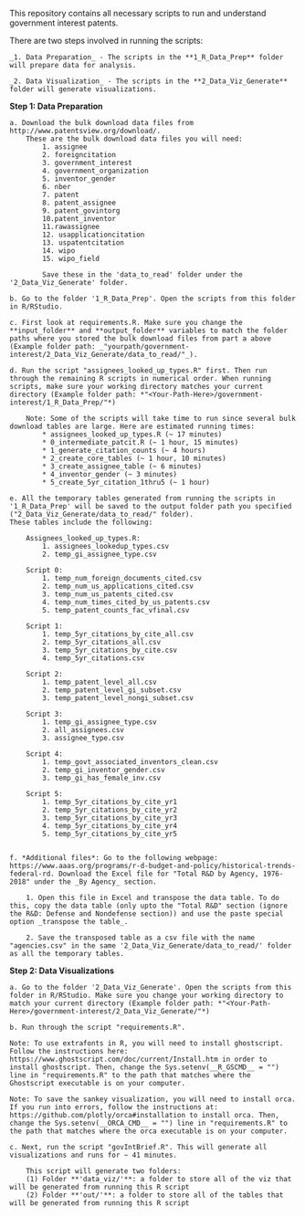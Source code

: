 This repository contains all necessary scripts to run and understand government interest patents.

There are two steps involved in running the scripts:

	_1. Data Preparation_ - The scripts in the **1_R_Data_Prep** folder will prepare data for analysis.

	_2. Data Visualization_ - The scripts in the **2_Data_Viz_Generate** folder will generate visualizations.

**Step 1: Data Preparation**

	a. Download the bulk download data files from http://www.patentsview.org/download/. 
		These are the bulk download data files you will need:
			1. assignee
			2. foreigncitation
			3. government_interest
			4. government_organization
			5. inventor_gender 
			6. nber 
			7. patent 
			8. patent_assignee
			9. patent_govintorg 
			10.patent_inventor 
			11.rawassignee
			12. usapplicationcitation
			13. uspatentcitation
			14. wipo
			15. wipo_field

			Save these in the 'data_to_read' folder under the '2_Data_Viz_Generate' folder. 

	b. Go to the folder '1_R_Data_Prep'. Open the scripts from this folder in R/RStudio. 
	
	c. First look at requirements.R. Make sure you change the **input_folder** and **output_folder** variables to match the folder paths where you stored the bulk download files from part a above (Example folder path: _"yourpath/government-interest/2_Data_Viz_Generate/data_to_read/"_). 

	d. Run the script "assignees_looked_up_types.R" first. Then run through the remaining R scripts in numerical order. When running scripts, make sure your working directory matches your current directory (Example folder path: *"<Your-Path-Here>/government-interest/1_R_Data_Prep/"*)

		Note: Some of the scripts will take time to run since several bulk download tables are large. Here are estimated running times:
			* assignees_looked_up_types.R (~ 17 minutes)
			* 0_intermediate_patcit.R (~ 1 hour, 15 minutes)
			* 1_generate_citation_counts (~ 4 hours)
			* 2_create_core_tables (~ 1 hour, 10 minutes)
			* 3_create_assignee_table (~ 6 minutes)
			* 4_inventor_gender (~ 3 minutes)
			* 5_create_5yr_citation_1thru5 (~ 1 hour)
	
	e. All the temporary tables generated from running the scripts in '1_R_Data_Prep' will be saved to the output folder path you specified ("2_Data_Viz_Generate/data_to_read/" folder).
	These tables include the following:
		
		Assignees_looked_up_types.R:
			1. assignees_lookedup_types.csv
			2. temp_gi_assignee_type.csv

		Script 0:
			1. temp_num_foreign_documents_cited.csv
			2. temp_num_us_applications_cited.csv
			3. temp_num_us_patents_cited.csv
			4. temp_num_times_cited_by_us_patents.csv
			5. temp_patent_counts_fac_vfinal.csv

		Script 1:
			1. temp_5yr_citations_by_cite_all.csv
			2. temp_5yr_citations_all.csv
			3. temp_5yr_citations_by_cite.csv
			4. temp_5yr_citations.csv

		Script 2:
			1. temp_patent_level_all.csv
			2. temp_patent_level_gi_subset.csv
			3. temp_patent_level_nongi_subset.csv

		Script 3:
			1. temp_gi_assignee_type.csv
			2. all_assignees.csv
			3. assignee_type.csv

		Script 4:
			1. temp_govt_associated_inventors_clean.csv
			2. temp_gi_inventor_gender.csv
			3. temp_gi_has_female_inv.csv

		Script 5:
			1. temp_5yr_citations_by_cite_yr1
			2. temp_5yr_citations_by_cite_yr2
			3. temp_5yr_citations_by_cite_yr3
			4. temp_5yr_citations_by_cite_yr4
			5. temp_5yr_citations_by_cite_yr5


	f. *Additional files*: Go to the following webpage: https://www.aaas.org/programs/r-d-budget-and-policy/historical-trends-federal-rd. Download the Excel file for "Total R&D by Agency, 1976-2018" under the _By Agency_ section. 

		1. Open this file in Excel and transpose the data table. To do this, copy the data table (only upto the "Total R&D" section (ignore the R&D: Defense and Nondefense section)) and use the paste special option _transpose the table_. 

		2. Save the transposed table as a csv file with the name "agencies.csv" in the same '2_Data_Viz_Generate/data_to_read/' folder as all the temporary tables.

**Step 2: Data Visualizations**
	
	a. Go to the folder '2_Data_Viz_Generate'. Open the scripts from this folder in R/RStudio. Make sure you change your working directory to match your current directory (Example folder path: *"<Your-Path-Here>/government-interest/2_Data_Viz_Generate/"*)

	b. Run through the script "requirements.R".

	Note: To use extrafonts in R, you will need to install ghostscript. Follow the instructions here: https://www.ghostscript.com/doc/current/Install.htm in order to install ghostscript. Then, change the Sys.setenv(__R_GSCMD__ = "") line in "requirements.R" to the path that matches where the Ghostscript executable is on your computer.

	Note: To save the sankey visualization, you will need to install orca. If you run into errors, follow the instructions at: https://github.com/plotly/orca#installation to install orca. Then, change the Sys.setenv(__ORCA_CMD__ = "") line in "requirements.R" to the path that matches where the orca executable is on your computer.

	c. Next, run the script "govIntBrief.R". This will generate all visualizations and runs for ~ 41 minutes.

		This script will generate two folders:
		(1) Folder **'data_viz/'**: a folder to store all of the viz that will be generated from running this R script
		(2) Folder **'out/'**: a folder to store all of the tables that will be generated from running this R script
	

	
